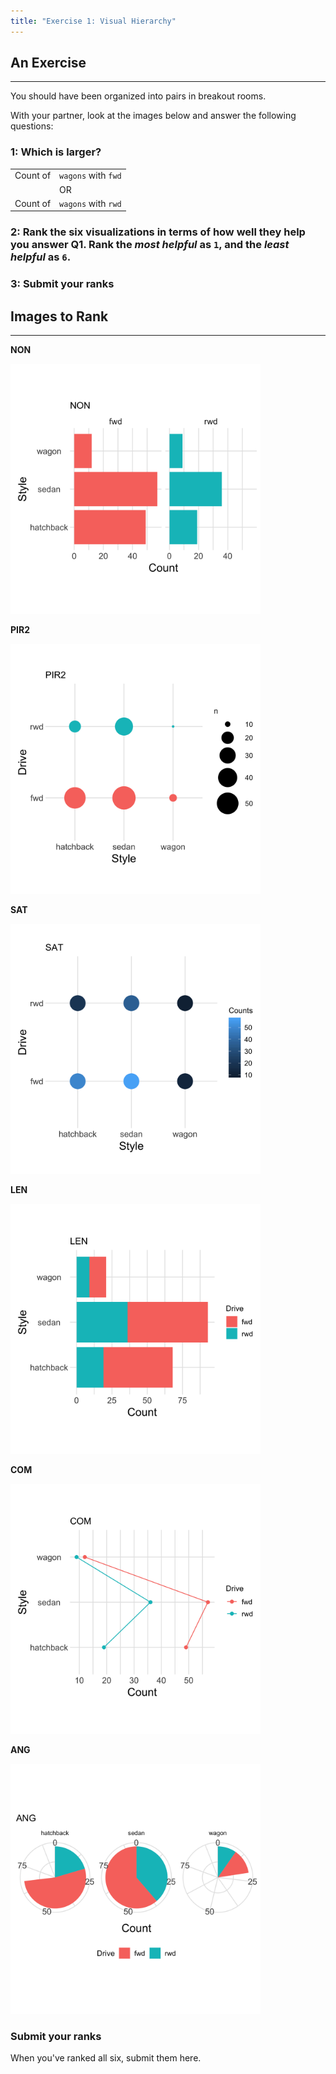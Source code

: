 ```yaml
---
title: "Exercise 1: Visual Hierarchy"
---
```


## An Exercise

---

You should have been organized into pairs in breakout rooms.

With your partner, look at the images below and answer the following questions:


### 1: Which is larger?

|          |                     |
|----------|---------------------|
| Count of | `wagons` with `fwd` |
|          | OR                  |
| Count of | `wagons` with `rwd` |

### 2: Rank the six visualizations in terms of how well they help you answer Q1. Rank the *most helpful* as `1`, and the *least helpful* as `6`.

### 3: **Submit your ranks**

## Images to Rank

---

__NON__

<img src="../fig/02_nonaligned_scale.png" style="width:400px;height:400px;">

__PIR2__

<img src="../fig/05_area.png" style="width:400px;height:400px;">

__SAT__

<img src="../fig/06_sat.png" style="width:400px;height:400px;">

__LEN__

<img src="../fig/03_length.png" style="width:400px;height:400px;">

__COM__

<img src="../fig/01_common_scale.png" style="width:400px;height:400px;">

__ANG__

<img src="../fig/04_angle.png" style="width:400px;height:400px;">

### Submit your ranks

When you've ranked all six, submit them here.

